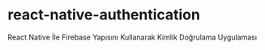 # react-native-authentication
React Native İle Firebase Yapısını Kullanarak Kimlik Doğrulama Uygulaması
